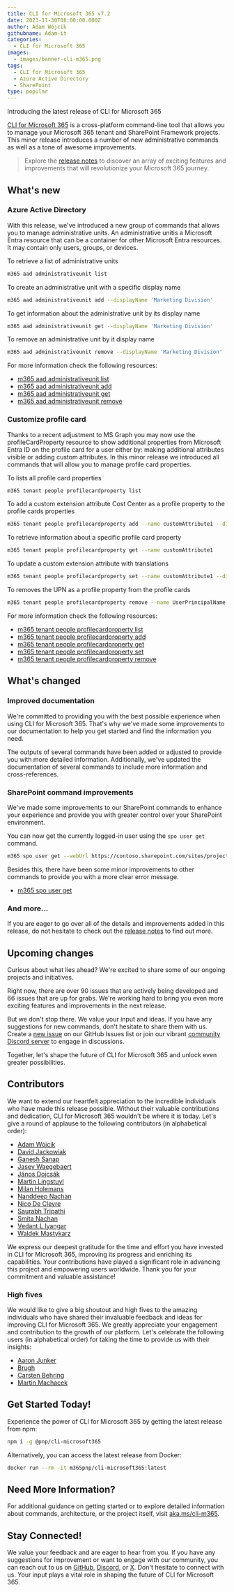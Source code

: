 ```yaml
---
title: CLI for Microsoft 365 v7.2
date: 2023-11-30T08:00:00.000Z
author: Adam Wójcik
githubname: Adam-it
categories:
  - CLI for Microsoft 365
images:
  - images/banner-cli-m365.png
tags:
  - CLI for Microsoft 365
  - Azure Active Directory
  - SharePoint
type: popular
---
```


Introducing the latest release of CLI for Microsoft 365

[CLI for Microsoft 365](https://aka.ms/cli-m365) is a cross-platform command-line tool that allows you to manage your Microsoft 365 tenant and SharePoint Framework projects. This minor release introduces a number of new administrative commands as well as a tone of awesome improvements.

> Explore the [release notes](https://aka.ms/cli-m365/notes) to discover an array of exciting features and improvements that will revolutionize your Microsoft 365 journey. 
 
## What's new

### Azure Active Directory

With this release, we've introduced a new group of commands that allows you to manage administrative units. An administrative unitis a Microsoft Entra resource that can be a container for other Microsoft Entra resources. It may contain only users, groups, or devices.

To retrieve a list of administrative units

```sh
m365 aad administrativeunit list
```

To create an administrative unit with a specific display name

```sh
m365 aad administrativeunit add --displayName 'Marketing Division'
```

To get information about the administrative unit by its display name

```sh
m365 aad administrativeunit get --displayName 'Marketing Division'
```

To remove an administrative unit by it display name

```sh
m365 aad administrativeunit remove --displayName 'Marketing Division'
```

For more information check the following resources:
- [m365 aad administrativeunit list](https://pnp.github.io/cli-microsoft365/cmd/aad/administrativeunit/administrativeunit-list)
- [m365 aad administrativeunit add](https://pnp.github.io/cli-microsoft365/cmd/aad/administrativeunit/administrativeunit-add)
- [m365 aad administrativeunit get](https://pnp.github.io/cli-microsoft365/cmd/aad/administrativeunit/administrativeunit-get)
- [m365 aad administrativeunit remove](https://pnp.github.io/cli-microsoft365/cmd/aad/administrativeunit/administrativeunit-remove)

### Customize profile card

Thanks to a recent adjustment to MS Graph you may now use the profileCardProperty resource to show additional properties from Microsoft Entra ID on the profile card for a user either by: making additional attributes visible or adding custom attributes. In this minor release we introduced all commands that will allow you to manage profile card properties.

To lists all profile card properties

```sh
m365 tenant people profilecardproperty list
```

To add a custom extension attribute Cost Center as a profile property to the profile cards properties

```sh
m365 tenant people profilecardproperty add --name customAttribute1 --displayName 'Cost Center'
```

To retrieve information about a specific profile card property

```sh
m365 tenant people profilecardproperty get --name customAttribute1
```

To update a custom extension attribute with translations

```sh
m365 tenant people profilecardproperty set --name customAttribute1 --displayName "Cost Center" --displayName-nl-NL "Kostencentrum" --displayName-de "Kostenstelle"
```

To removes the UPN as a profile property from the profile cards

```sh
m365 tenant people profilecardproperty remove --name UserPrincipalName
```

For more information check the following resources:
- [m365 tenant people profilecardproperty list](https://pnp.github.io/cli-microsoft365/cmd/tenant/people/people-profilecardproperty-list)
- [m365 tenant people profilecardproperty add](https://pnp.github.io/cli-microsoft365/cmd/tenant/people/people-profilecardproperty-add)
- [m365 tenant people profilecardproperty get](https://pnp.github.io/cli-microsoft365/cmd/tenant/people/people-profilecardproperty-get)
- [m365 tenant people profilecardproperty set](https://pnp.github.io/cli-microsoft365/cmd/tenant/people/people-profilecardproperty-set)
- [m365 tenant people profilecardproperty remove](https://pnp.github.io/cli-microsoft365/cmd/tenant/people/people-profilecardproperty-remove)

## What's changed

### Improved documentation

We're committed to providing you with the best possible experience when using CLI for Microsoft 365. That's why we've made some improvements to our documentation to help you get started and find the information you need. 

The outputs of several commands have been added or adjusted to provide you with more detailed information. Additionally, we've updated the documentation of several commands to include more information and cross-references.

### SharePoint command improvements

We've made some improvements to our SharePoint commands to enhance your experience and provide you with greater control over your SharePoint environment.

You can now get the currently logged-in user using the `spo user get` command.

```sh
m365 spo user get --webUrl https://contoso.sharepoint.com/sites/project-x
```

Besides this, there have been some minor improvements to other commands to provide you with a more clear error message.

- [m365 spo user get](https://pnp.github.io/cli-microsoft365/cmd/spo/user/user-get)

### And more...

If you are eager to go over all of the details and improvements added in this release, do not hesitate to check out the [release notes](https://pnp.github.io/cli-microsoft365/about/release-notes#v710) to find out more.

## Upcoming changes

Curious about what lies ahead? We're excited to share some of our ongoing projects and initiatives.

Right now, there are over 90 issues that are actively being developed and 66 issues that are up for grabs. We're working hard to bring you even more exciting features and improvements in the next release. 

But we don't stop there. We value your input and ideas. If you have any suggestions for new commands, don't hesitate to share them with us. Create a [new issue](https://github.com/pnp/cli-microsoft365/issues/new?assignees=&labels=&template=new-command.yml&title=New+command%3A+%3Cshort+description%3E) on our GitHub Issues list or join our vibrant [community Discord server](https://aka.ms/cli-m365/discord) to engage in discussions.

Together, let's shape the future of CLI for Microsoft 365 and unlock even greater possibilities.

## Contributors

We want to extend our heartfelt appreciation to the incredible individuals who have made this release possible. Without their valuable contributions and dedication, CLI for Microsoft 365 wouldn't be where it is today. Let's give a round of applause to the following contributors (in alphabetical order):

- [Adam Wójcik](https://github.com/Adam-it)
- [David Jackowiak](https://github.com/unkn0wn-root)
- [Ganesh Sanap](https://github.com/ganesh-sanap)
- [Jasey Waegebaert](https://github.com/Jwaegebaert)
- [János Dojcsák](https://github.com/dojcsakj)
- [Martin Lingstuyl](https://github.com/martinlingstuyl)
- [Milan Holemans](https://github.com/milanholemans)
- [Nanddeep Nachan](https://github.com/nanddeepn)
- [Nico De Cleyre](https://github.com/nicodecleyre)
- [Saurabh Tripathi](https://github.com/Saurabh7019)
- [Smita Nachan](https://github.com/SmitaNachan)
- [Vedant L Iyangar](https://github.com/vlakshminarayanan)
- [Waldek Mastykarz](https://github.com/waldekmastykarz)

We express our deepest gratitude for the time and effort you have invested in CLI for Microsoft 365, improving its progress and enriching its capabilities. Your contributions have played a significant role in advancing this project and empowering users worldwide. Thank you for your commitment and valuable assistance!

### High fives

We would like to give a big shoutout and high fives to the amazing individuals who have shared their invaluable feedback and ideas for improving CLI for Microsoft 365. We greatly appreciate your engagement and contribution to the growth of our platform. Let's celebrate the following users (in alphabetical order) for taking the time to provide us with their insights:

- [Aaron Junker](https://github.com/Aaron-Junker)
- [Brugh](https://github.com/brugh)
- [Carsten Behring](https://github.com/behrica)
- [Martin Machacek](https://github.com/MartinM85)

## Get Started Today!

Experience the power of CLI for Microsoft 365 by getting the latest release from npm:

```bash
npm i -g @pnp/cli-microsoft365
```

Alternatively, you can access the latest release from Docker:

```bash
docker run --rm -it m365pnp/cli-microsoft365:latest
```

## Need More Information?

For additional guidance on getting started or to explore detailed information about commands, architecture, or the project itself, visit [aka.ms/cli-m365](https://aka.ms/cli-m365).

## Stay Connected!

We value your feedback and are eager to hear from you. If you have any suggestions for improvement or want to engage with our community, you can reach out to us on [GitHub](https://github.com/pnp/cli-microsoft365/issues), [Discord](https://aka.ms/cli-m365/discord), or [X](https://x.com/climicrosoft365). Don't hesitate to connect with us. Your input plays a vital role in shaping the future of CLI for Microsoft 365.
